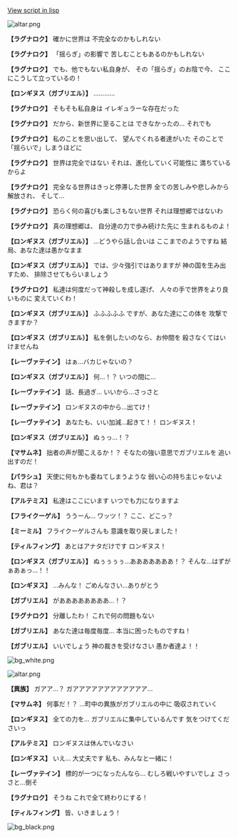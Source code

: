 [View script in lisp](../scripts/202316211.txt)

![altar.png](../images/backgrounds/altar.png)

**【ラグナロク】**
確かに世界は
不完全なのかもしれない

**【ラグナロク】**
「揺らぎ」の影響で
苦しむこともあるのかもしれない

**【ラグナロク】**
でも、他でもない私自身が、
その「揺らぎ」のお陰で今、
ここにこうして立っているの！

**【ロンギヌス（ガブリエル）】**
…………

**【ラグナロク】**
そもそも私自身は
イレギュラーな存在だった

**【ラグナロク】**
だから、新世界に至ることは
できなかったの…
それでも

**【ラグナロク】**
私のことを思い出して、
望んでくれる者達がいた
そのことで「揺らいで」しまうほどに

**【ラグナロク】**
世界は完全ではない
それは、進化していく可能性に
満ちているからよ

**【ラグナロク】**
完全なる世界はきっと停滞した世界
全ての苦しみや悲しみから解放され、
そして…

**【ラグナロク】**
恐らく何の喜びも楽しさもない世界
それは理想郷ではないわ

**【ラグナロク】**
真の理想郷は、
自分達の力で歩み続けた先に
生まれるものよ！

**【ロンギヌス（ガブリエル）】**
…どうやら話し合いは
ここまでのようですね
結局、あなた達は愚かなまま

**【ロンギヌス（ガブリエル）】**
では、少々強引ではありますが
神の国を生み出すため、
排除させてもらいましょう

**【ラグナロク】**
私達は何度だって神殺しを成し遂げ、
人々の手で世界をより良いものに
変えていくわ！

**【ロンギヌス（ガブリエル）】**
ふふふふふ
ですが、あなた達にこの体を
攻撃できますか？

**【ロンギヌス（ガブリエル）】**
私を倒したいのなら、お仲間を
殺さなくてはいけませんね

**【レーヴァテイン】**
はぁ…バカじゃないの？

**【ロンギヌス（ガブリエル）】**
何…！？
いつの間に…

**【レーヴァテイン】**
話、長過ぎ…
いいから…さっさと

**【レーヴァテイン】**
ロンギヌスの中から…出てけ！

**【レーヴァテイン】**
あなたも、いい加減…起きて！！
ロンギヌス！

**【ロンギヌス（ガブリエル）】**
ぬぅっ…！？

**【マサムネ】**
拙者の声が聞こえるか！？
そなたの強い意思でガブリエルを
追い出すのだ！

**【パラシュ】**
天使に何もかも委ねてしまうような
弱い心の持ち主じゃないよね、君は？

**【アルテミス】**
私達はここにいます
いつでも力になりますよ

**【フライクーゲル】**
ううーん…
ワッツ！？
ここ、どこっ？

**【ミーミル】**
フライクーゲルさんも
意識を取り戻しました！

**【ティルフィング】**
あとはアナタだけです
ロンギヌス！

**【ロンギヌス（ガブリエル）】**
ぬぅぅぅぅ…あああああああ！？
そんな…はずがぁあぁっ…！！

**【ロンギヌス】**
…みんな！
ごめんなさい…ありがとう

**【ガブリエル】**
がああああああああ…！？

**【ラグナロク】**
分離したわ！
これで何の問題もない

**【ガブリエル】**
あなた達は毎度毎度…
本当に困ったものですね！

**【ガブリエル】**
いいでしょう
神の裁きを受けなさい
愚か者達よ！！

![bg_white.png](../images/backgrounds/bg_white.png)

![altar.png](../images/backgrounds/altar.png)

**【異族】**
ガアア…？
ガアアアアアアアアアアアア…

**【マサムネ】**
何事だ！？
…町中の異族がガブリエルの中に
吸収されていく

**【ロンギヌス】**
全ての力を…
ガブリエルに集中しているんです
気をつけてくださいっ

**【アルテミス】**
ロンギヌスは休んでいなさい

**【ロンギヌス】**
いえ…
大丈夫です
私も、みんなと一緒に！

**【レーヴァテイン】**
標的が一つになったんなら…
むしろ戦いやすいでしょ
さっさと…倒そ

**【ラグナロク】**
そうね
これで全て終わりにする！

**【ティルフィング】**
皆、いきましょう！

![bg_black.png](../images/backgrounds/bg_black.png)
